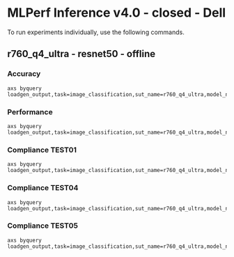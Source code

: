 
# MLPerf Inference v4.0 - closed - Dell

To run experiments individually, use the following commands.

## r760_q4_ultra - resnet50 - offline

### Accuracy  

```
axs byquery loadgen_output,task=image_classification,sut_name=r760_q4_ultra,model_name=resnet50,framework=kilt,device=qaic,collection_name=experiments_submission,loadgen_mode=AccuracyOnly,loadgen_scenario=Offline,vc:=1:3:3:3:1:3:3:3:1:3:3:3:1:3:3:3
```

### Performance 

```
axs byquery loadgen_output,task=image_classification,sut_name=r760_q4_ultra,model_name=resnet50,framework=kilt,device=qaic,collection_name=experiments_submission,loadgen_mode=PerformanceOnly,loadgen_compliance_test-,loadgen_scenario=Offline,vc:=1:3:3:3:1:3:3:3:1:3:3:3:1:3:3:3,loadgen_target_qps=225000
```

### Compliance TEST01

```
axs byquery loadgen_output,task=image_classification,sut_name=r760_q4_ultra,model_name=resnet50,framework=kilt,device=qaic,collection_name=experiments_submission,loadgen_mode=PerformanceOnly,loadgen_compliance_test=TEST01,loadgen_scenario=Offline,vc:=1:3:3:3:1:3:3:3:1:3:3:3:1:3:3:3,loadgen_target_qps=225000
```

### Compliance TEST04

```
axs byquery loadgen_output,task=image_classification,sut_name=r760_q4_ultra,model_name=resnet50,framework=kilt,device=qaic,collection_name=experiments_submission,loadgen_mode=PerformanceOnly,loadgen_compliance_test=TEST04,loadgen_scenario=Offline,vc:=1:3:3:3:1:3:3:3:1:3:3:3:1:3:3:3,loadgen_target_qps=225000
```

### Compliance TEST05

```
axs byquery loadgen_output,task=image_classification,sut_name=r760_q4_ultra,model_name=resnet50,framework=kilt,device=qaic,collection_name=experiments_submission,loadgen_mode=PerformanceOnly,loadgen_compliance_test=TEST05,loadgen_scenario=Offline,vc:=1:3:3:3:1:3:3:3:1:3:3:3:1:3:3:3,loadgen_target_qps=225000
```

